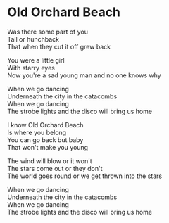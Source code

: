 # Old Orchard Beach  

Was there some part of you  
Tail or hunchback  
That when they cut it off grew back  

You were a little girl  
With starry eyes  
Now you're a sad young man and no one knows why  

When we go dancing  
Underneath the city in the catacombs  
When we go dancing  
The strobe lights and the disco will bring us home  

I know Old Orchard Beach  
Is where you belong  
You can go back but baby  
That won't make you young  

The wind will blow or it won't  
The stars come out or they don't  
The world goes round or we get thrown into the stars  

When we go dancing  
Underneath the city in the catacombs  
When we go dancing  
The strobe lights and the disco will bring us home  
